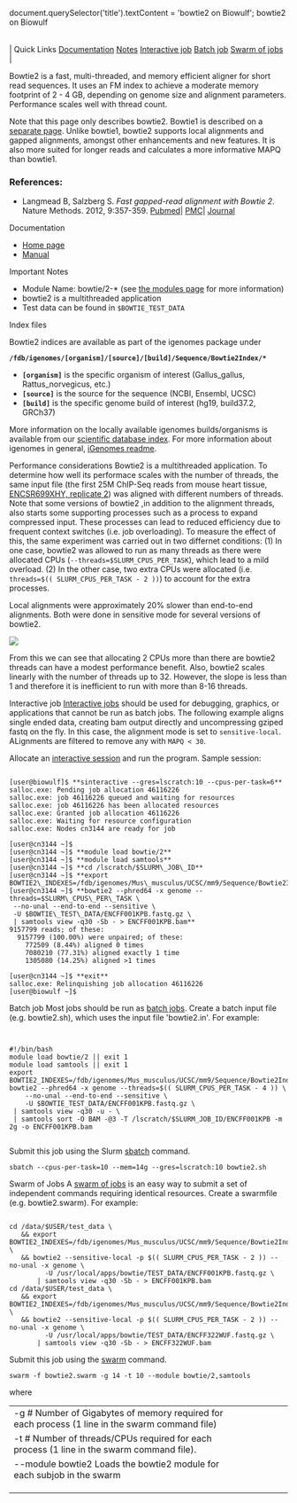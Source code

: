 

document.querySelector('title').textContent = 'bowtie2 on Biowulf';
bowtie2 on Biowulf


|  |
| --- |
| 
Quick Links
[Documentation](#doc)
[Notes](#notes)
[Interactive job](#int) 
[Batch job](#sbatch) 
[Swarm of jobs](#swarm) 
 |



Bowtie2 is a fast, multi-threaded, and memory efficient aligner
for short read sequences. It uses an FM index to achieve a moderate
memory footprint of 2 - 4 GB, depending on genome size and alignment
parameters. Performance scales well with thread count.




Note that this page only describes bowtie2. Bowtie1 is described on a
[separate page](https://hpc.nih.gov/apps/bowtie.html). Unlike
bowtie1, bowtie2 supports local alignments and gapped alignments, amongst
other enhancements and new features. It
is also more suited for longer reads and calculates a more informative
MAPQ than bowtie1.



### References:


* Langmead B, Salzberg S. *Fast gapped-read alignment with Bowtie 2*.
 Nature Methods. 2012, 9:357-359. [Pubmed](http://www.ncbi.nlm.nih.gov/pubmed/22388286)|
 [PMC](http://www.ncbi.nlm.nih.gov/pmc/articles/PMC3322381/)|
 [Journal](http://www.nature.com/nmeth/journal/v9/n4/full/nmeth.1923.html)


Documentation
* [Home page](http://bowtie-bio.sourceforge.net/bowtie2/index.shtml)
* [Manual](http://bowtie-bio.sourceforge.net/bowtie2/manual.shtml)


Important Notes
* Module Name: bowtie/2-\* (see [the modules page](/apps/modules.html) for more information)
* bowtie2 is a multithreaded application
* Test data can be found in `$BOWTIE_TEST_DATA`


Index files


Bowtie2 indices are available as part of the igenomes package
under


**`/fdb/igenomes/[organism]/[source]/[build]/Sequence/Bowtie2Index/*`**


* **`[organism]`** is the specific organism of interest
 (Gallus\_gallus, Rattus\_norvegicus, etc.)
* **`[source]`** is the source for the sequence (NCBI,
 Ensembl, UCSC)
* **`[build]`** is the specific genome build of interest
 (hg19, build37.2, GRCh37)


More information on the locally available igenomes builds/organisms
is available from our [scientific database index](/refdb).
For more information about igenomes in general,
[iGenomes readme](http://igenomes.illumina.com.s3-website-us-east-1.amazonaws.com/README.txt).



Performance considerations
Bowtie2 is a multithreaded application. To determine how well its performace
scales with the number of threads, the same input file (the first 25M ChIP-Seq reads
from mouse heart tissue, [ENCSR699XHY,
replicate 2](https://www.encodeproject.org/experiments/ENCSR699XHY/)) was aligned with different numbers of threads. Note that some versions of bowtie2
,in addition to the alignment threads, also starts some supporting processes such
as a process to expand compressed input. These processes can lead to reduced
efficiency due to frequent context switches (i.e. job overloading). To measure 
the effect of this, the same experiment was carried out in two differnet conditions:
(1) In one case, bowtie2 was allowed to run as many threads as there were allocated
CPUs (`--threads=$SLURM_CPUS_PER_TASK`), which lead to a mild overload.
(2) In the other case, two extra CPUs were allocated (i.e. 
`threads=$(( SLURM_CPUS_PER_TASK - 2 ))`) to account for the extra processes.



Local alignments were approximately 20% slower than end-to-end alignments. Both
were done in sensitive mode for several versions of bowtie2.



![](/images/bowtie2_benchmark.png)

From this we can see that allocating 2 CPUs more than there are bowtie2 threads
can have a modest performance benefit. Also, bowtie2 scales linearly with
the number of threads up to 32. However, the slope is less than 1 and therefore it is 
inefficient to run with more than 8-16 threads.


Interactive job
[Interactive jobs](/docs/userguide.html#int) should be used for debugging, graphics, or applications that cannot be run as batch jobs.
The following example aligns single ended data, creating bam output
directly and uncompressing gziped fastq on the fly. In this case, the
alignment mode is set to `sensitive-local`. ALignments are filtered to
remove any with `MAPQ < 30`.


Allocate an [interactive session](/docs/userguide.html#int) and run the program. Sample session:



```

[user@biowulf]$ **sinteractive --gres=lscratch:10 --cpus-per-task=6**
salloc.exe: Pending job allocation 46116226
salloc.exe: job 46116226 queued and waiting for resources
salloc.exe: job 46116226 has been allocated resources
salloc.exe: Granted job allocation 46116226
salloc.exe: Waiting for resource configuration
salloc.exe: Nodes cn3144 are ready for job

[user@cn3144 ~]$
[user@cn3144 ~]$ **module load bowtie/2**
[user@cn3144 ~]$ **module load samtools**
[user@cn3144 ~]$ **cd /lscratch/$SLURM\_JOB\_ID**
[user@cn3144 ~]$ **export BOWTIE2\_INDEXES=/fdb/igenomes/Mus\_musculus/UCSC/mm9/Sequence/Bowtie2Index/**
[user@cn3144 ~]$ **bowtie2 --phred64 -x genome --threads=$SLURM\_CPUS\_PER\_TASK \
 --no-unal --end-to-end --sensitive \
 -U $BOWTIE\_TEST\_DATA/ENCFF001KPB.fastq.gz \
 | samtools view -q30 -Sb - > ENCFF001KPB.bam**
9157799 reads; of these:
  9157799 (100.00%) were unpaired; of these:
    772509 (8.44%) aligned 0 times
    7080210 (77.31%) aligned exactly 1 time
    1305080 (14.25%) aligned >1 times

[user@cn3144 ~]$ **exit**
salloc.exe: Relinquishing job allocation 46116226
[user@biowulf ~]$

```


Batch job
Most jobs should be run as [batch jobs](/docs/userguide.html#submit).
Create a batch input file (e.g. bowtie2.sh), which uses the input file 'bowtie2.in'. For example:



```


#!/bin/bash
module load bowtie/2 || exit 1
module load samtools || exit 1
export BOWTIE2_INDEXES=/fdb/igenomes/Mus_musculus/UCSC/mm9/Sequence/Bowtie2Index/
bowtie2 --phred64 -x genome --threads=$(( SLURM_CPUS_PER_TASK - 4 )) \
    --no-unal --end-to-end --sensitive \
    -U $BOWTIE_TEST_DATA/ENCFF001KPB.fastq.gz \
 | samtools view -q30 -u - \
 | samtools sort -O BAM -@3 -T /lscratch/$SLURM_JOB_ID/ENCFF001KPB -m 2g -o ENCFF001KPB.bam


```

Submit this job using the Slurm [sbatch](/docs/userguide.html) command.



```
sbatch --cpus-per-task=10 --mem=14g --gres=lscratch:10 bowtie2.sh
```

Swarm of Jobs 
A [swarm of jobs](/apps/swarm.html) is an easy way to submit a set of independent commands requiring identical resources.
Create a swarmfile (e.g. bowtie2.swarm). For example:



```

cd /data/$USER/test_data \
   && export BOWTIE2_INDEXES=/fdb/igenomes/Mus_musculus/UCSC/mm9/Sequence/Bowtie2Index \
   && bowtie2 --sensitive-local -p $(( SLURM_CPUS_PER_TASK - 2 )) --no-unal -x genome \
         -U /usr/local/apps/bowtie/TEST_DATA/ENCFF001KPB.fastq.gz \
       | samtools view -q30 -Sb - > ENCFF001KPB.bam
cd /data/$USER/test_data \
   && export BOWTIE2_INDEXES=/fdb/igenomes/Mus_musculus/UCSC/mm9/Sequence/Bowtie2Index \
   && bowtie2 --sensitive-local -p $(( SLURM_CPUS_PER_TASK - 2 )) --no-unal -x genome \
         -U /usr/local/apps/bowtie/TEST_DATA/ENCFF322WUF.fastq.gz \
       | samtools view -q30 -Sb - > ENCFF322WUF.bam

```

Submit this job using the [swarm](/apps/swarm.html) command.



```
swarm -f bowtie2.swarm -g 14 -t 10 --module bowtie/2,samtools
```

where


|  |  |  |  |  |  |
| --- | --- | --- | --- | --- | --- |
| -g #  Number of Gigabytes of memory required for each process (1 line in the swarm command file)
 | -t #  Number of threads/CPUs required for each process (1 line in the swarm command file).
 | --module bowtie2  Loads the bowtie2 module for each subjob in the swarm 
 | |
 | |
 | |






